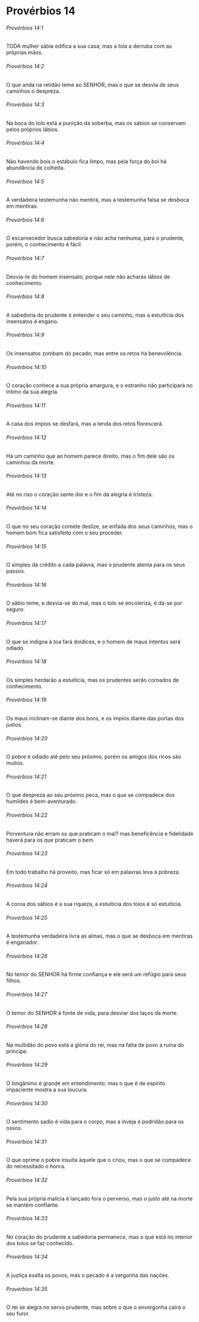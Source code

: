 # Provérbios 14

###### Provérbios 14:1

TODA mulher sábia edifica a sua casa; mas a tola a derruba com as próprias mãos.

###### Provérbios 14:2

O que anda na retidão teme ao SENHOR, mas o que se desvia de seus caminhos o despreza.

###### Provérbios 14:3

Na boca do tolo está a punição da soberba, mas os sábios se conservam pelos próprios lábios.

###### Provérbios 14:4

Não havendo bois o estábulo fica limpo, mas pela força do boi há abundância de colheita.

###### Provérbios 14:5

A verdadeira testemunha não mentirá, mas a testemunha falsa se desboca em mentiras.

###### Provérbios 14:6

O escarnecedor busca sabedoria e não acha nenhuma, para o prudente, porém, o conhecimento é fácil.

###### Provérbios 14:7

Desvia-te do homem insensato, porque nele não acharás lábios de conhecimento.

###### Provérbios 14:8

A sabedoria do prudente é entender o seu caminho, mas a estultícia dos insensatos é engano.

###### Provérbios 14:9

Os insensatos zombam do pecado, mas entre os retos há benevolência.

###### Provérbios 14:10

O coração conhece a sua própria amargura, e o estranho não participará no íntimo da sua alegria.

###### Provérbios 14:11

A casa dos ímpios se desfará, mas a tenda dos retos florescerá.

###### Provérbios 14:12

Há um caminho que ao homem parece direito, mas o fim dele são os caminhos da morte.

###### Provérbios 14:13

Até no riso o coração sente dor e o fim da alegria é tristeza.

###### Provérbios 14:14

O que no seu coração comete deslize, se enfada dos seus caminhos, mas o homem bom fica satisfeito com o seu proceder.

###### Provérbios 14:15

O simples dá crédito a cada palavra, mas o prudente atenta para os seus passos.

###### Provérbios 14:16

O sábio teme, e desvia-se do mal, mas o tolo se encoleriza, e dá-se por seguro.

###### Provérbios 14:17

O que se indigna à toa fará doidices, e o homem de maus intentos será odiado.

###### Provérbios 14:18

Os simples herdarão a estultícia, mas os prudentes serão coroados de conhecimento.

###### Provérbios 14:19

Os maus inclinam-se diante dos bons, e os ímpios diante das portas dos justos.

###### Provérbios 14:20

O pobre é odiado até pelo seu próximo, porém os amigos dos ricos são muitos.

###### Provérbios 14:21

O que despreza ao seu próximo peca, mas o que se compadece dos humildes é bem-aventurado.

###### Provérbios 14:22

Porventura não erram os que praticam o mal? mas beneficência e fidelidade haverá para os que praticam o bem.

###### Provérbios 14:23

Em todo trabalho há proveito, mas ficar só em palavras leva à pobreza.

###### Provérbios 14:24

A coroa dos sábios é a sua riqueza, a estultícia dos tolos é só estultícia.

###### Provérbios 14:25

A testemunha verdadeira livra as almas, mas o que se desboca em mentiras é enganador.

###### Provérbios 14:26

No temor do SENHOR há firme confiança e ele será um refúgio para seus filhos.

###### Provérbios 14:27

O temor do SENHOR é fonte de vida, para desviar dos laços da morte.

###### Provérbios 14:28

Na multidão do povo está a glória do rei, mas na falta de povo a ruína do príncipe.

###### Provérbios 14:29

O longânimo é grande em entendimento, mas o que é de espírito impaciente mostra a sua loucura.

###### Provérbios 14:30

O sentimento sadio é vida para o corpo, mas a inveja é podridão para os ossos.

###### Provérbios 14:31

O que oprime o pobre insulta àquele que o criou, mas o que se compadece do necessitado o honra.

###### Provérbios 14:32

Pela sua própria malícia é lançado fora o perverso, mas o justo até na morte se mantém confiante.

###### Provérbios 14:33

No coração do prudente a sabedoria permanece, mas o que está no interior dos tolos se faz conhecido.

###### Provérbios 14:34

A justiça exalta os povos, mas o pecado é a vergonha das nações.

###### Provérbios 14:35

O rei se alegra no servo prudente, mas sobre o que o envergonha cairá o seu furor.

